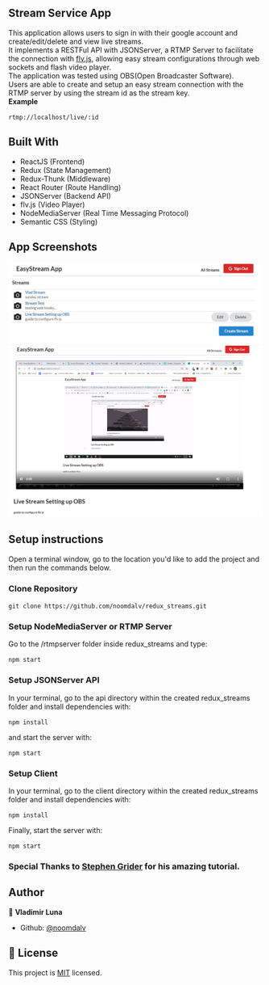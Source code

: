 ## Stream Service App

This application allows users to sign in with their google account and create/edit/delete and view live streams.  
It implements a RESTFul API with JSONServer, a RTMP Server to facilitate the connection with [flv.js](https://github.com/Bilibili/flv.js/), allowing easy stream configurations through web sockets and flash video player.  
The application was tested using OBS(Open Broadcaster Software).  
Users are able to create and setup an easy stream connection with the RTMP server by using the stream id as the stream key.  
<b>Example</b>
```
rtmp://localhost/live/:id
```

## Built With

- ReactJS (Frontend)
- Redux (State Management)
- Redux-Thunk (Middleware)
- React Router (Route Handling)
- JSONServer (Backend API)
- flv.js (Video Player)
- NodeMediaServer (Real Time Messaging Protocol)
- Semantic CSS (Styling)

## App Screenshots

![screenshot](./client/src/misc/ss1.JPG)
![screenshot](./client/src/misc/ss3.JPG)

## Setup instructions

Open a terminal window, go to the location you'd like to add the project and then run the commands below.

### Clone Repository

```console
git clone https://github.com/noomdalv/redux_streams.git
```

### Setup NodeMediaServer or RTMP Server

Go to the /rtmpserver folder inside redux_streams and type:
```console
npm start
```

### Setup JSONServer API

In your terminal, go to the api directory within the created redux_streams folder and install dependencies with:
```console
npm install
```
and start the server with:
```console
npm start
```

### Setup Client
In your terminal, go to the client directory within the created redux_streams folder and install dependencies with:
```console
npm install
```
Finally, start the server with:
```console
npm start
```

### Special Thanks to [Stephen Grider](https://www.udemy.com/course/react-redux/) for his amazing tutorial.

## Author

👤 **Vladimir Luna**

- Github: [@noomdalv](https://github.com/noomdalv)


## 📝 License

This project is [MIT](lic.url) licensed.
